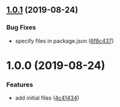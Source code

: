 ## [1.0.1](https://github.com/zooxsmart/lambda-util/compare/1.0.0...1.0.1) (2019-08-24)


### Bug Fixes

* specify files in package.json ([6f8c437](https://github.com/zooxsmart/lambda-util/commit/6f8c437))

# 1.0.0 (2019-08-24)


### Features

* add initial files ([4c41434](https://github.com/zooxsmart/lambda-util/commit/4c41434))
